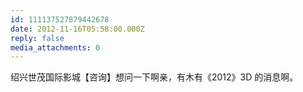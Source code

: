 ```yaml
---
id: 111137527879442678
date: 2012-11-16T05:58:00.000Z
reply: false
media_attachments: 0
---
```


绍兴世茂国际影城【咨询】想问一下啊亲，有木有《2012》3D 的消息啊。 ​​​​

